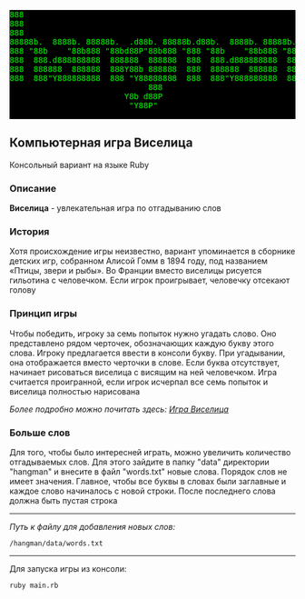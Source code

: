 <pre style="text-align: center; color: #00ff00; background: #000; width: 100%">
888                                                           
888                                                           
888                                                           
88888b.  8888b. 88888b.  .d88b. 88888b.d88b.  8888b. 88888b.  
888 "88b    "88b888 "88bd88P"88b888 "888 "88b    "88b888 "88b 
888  888.d888888888  888888  888888  888  888.d888888888  888 
888  888888  888888  888Y88b 888888  888  888888  888888  888 
888  888"Y888888888  888 "Y88888888  888  888"Y888888888  888 
                             888                              
                        Y8b d88P                              
                         "Y88P"                               

</pre>

## Компьютерная игра Виселица

Консольный вариант на языке Ruby


### Описание

**Виселица** - увлекательная игра по отгадыванию слов

### История

Хотя происхождение игры неизвестно, вариант упоминается в сборнике детских игр, собранном Алисой Гомм в 1894 году, под названием «Птицы, звери и рыбы». Во Франции вместо виселицы рисуется гильотина с человечком. Если игрок проигрывает, человечку отсекают голову

### Принцип игры

Чтобы победить, игроку за семь попыток нужно угадать слово. Оно представлено рядом черточек, обозначающих каждую букву этого слова. Игроку предлагается ввести в консоли букву. При угадывании, она отображается вместо черточки в слове. Если буква отсутствует, начинает рисоваться виселица с висящим на ней человечком. Игра считается проигранной, если игрок исчерпал все семь попыток и виселица полностью нарисована

*Более подробно можно почитать здесь: [Игра Виселица](https://ru.wikipedia.org/wiki/%D0%92%D0%B8%D1%81%D0%B5%D0%BB%D0%B8%D1%86%D0%B0_(%D0%B8%D0%B3%D1%80%D0%B0))*

### Больше слов

Для того, чтобы было интересней играть, можно увеличить количество отгадываемых слов. Для этого зайдите в папку "data" директории "hangman" и внесите в файл "words.txt" новые слова. Порядок слов не имеет значения. Главное, чтобы все буквы в словах были заглавные и каждое слово начиналось с новой строки. После последнего слова должна быть пустая строка

---

*Путь к файлу для добавления новых слов:* 

```
/hangman/data/words.txt
```
---
Для запуска игры из консоли:

```
ruby main.rb
```
